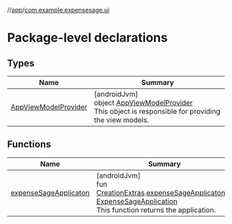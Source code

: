 //[app](../../index.md)/[com.example.expensesage.ui](index.md)

# Package-level declarations

## Types

| Name | Summary |
|---|---|
| [AppViewModelProvider](-app-view-model-provider/index.md) | [androidJvm]<br>object [AppViewModelProvider](-app-view-model-provider/index.md)<br>This object is responsible for providing the view models. |

## Functions

| Name | Summary |
|---|---|
| [expenseSageApplicaton](expense-sage-applicaton.md) | [androidJvm]<br>fun [CreationExtras](https://developer.android.com/reference/kotlin/androidx/lifecycle/viewmodel/CreationExtras.html).[expenseSageApplicaton](expense-sage-applicaton.md)(): [ExpenseSageApplication](../com.example.expensesage/-expense-sage-application/index.md)<br>This function returns the application. |
